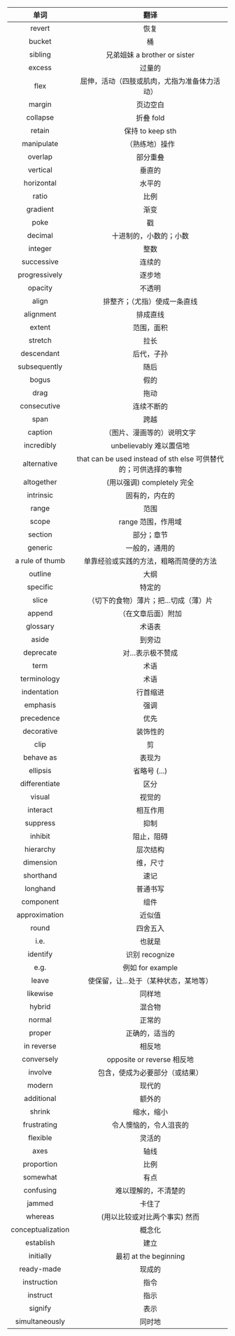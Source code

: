 |       单词        |                              翻译                               |
| :---------------: | :-------------------------------------------------------------: |
|      revert       |                              恢复                               |
|      bucket       |                               桶                                |
|      sibling      |                  兄弟姐妹 a brother or sister                   |
|      excess       |                             过量的                              |
|       flex        |          屈伸，活动（四肢或肌肉，尤指为准备体力活动）           |
|      margin       |                            页边空白                             |
|     collapse      |                            折叠 fold                            |
|      retain       |                        保持 to keep sth                         |
|    manipulate     |                         （熟练地）操作                          |
|      overlap      |                            部分重叠                             |
|     vertical      |                             垂直的                              |
|    horizontal     |                             水平的                              |
|       ratio       |                              比例                               |
|     gradient      |                              渐变                               |
|       poke        |                               戳                                |
|      decimal      |                     十进制的，小数的；小数                      |
|      integer      |                              整数                               |
|    successive     |                             连续的                              |
|   progressively   |                             逐步地                              |
|      opacity      |                             不透明                              |
|       align       |                  排整齐；（尤指）使成一条直线                   |
|     alignment     |                            排成直线                             |
|      extent       |                           范围，面积                            |
|      stretch      |                              拉长                               |
|    descendant     |                           后代，子孙                            |
|   subsequently    |                              随后                               |
|       bogus       |                              假的                               |
|       drag        |                              拖动                               |
|    consecutive    |                           连续不断的                            |
|       span        |                              跨越                               |
|      caption      |                   （图片、漫画等的）说明文字                    |
|    incredibly     |                     unbelievably 难以置信地                     |
|    alternative    | that can be used instead of sth else 可供替代的；可供选择的事物 |
|    altogether     |                   (用以强调) completely 完全                    |
|     intrinsic     |                         固有的，内在的                          |
|       range       |                              范围                               |
|       scope       |                       range 范围，作用域                        |
|      section      |                           部分；章节                            |
|      generic      |                         一般的，通用的                          |
|  a rule of thumb  |             单靠经验或实践的方法，粗略而简便的方法              |
|      outline      |                              大纲                               |
|     specific      |                             特定的                              |
|       slice       |               （切下的食物）薄片；把…切成（薄）片               |
|      append       |                       （在文章后面）附加                        |
|     glossary      |                             术语表                              |
|       aside       |                             到旁边                              |
|     deprecate     |                         对…表示极不赞成                         |
|       term        |                              术语                               |
|    terminology    |                              术语                               |
|    indentation    |                            行首缩进                             |
|     emphasis      |                              强调                               |
|    precedence     |                              优先                               |
|    decorative     |                            装饰性的                             |
|       clip        |                               剪                                |
|     behave as     |                             表现为                              |
|     ellipsis      |                          省略号 (...)                           |
|   differentiate   |                              区分                               |
|      visual       |                             视觉的                              |
|     interact      |                            相互作用                             |
|     suppress      |                              抑制                               |
|      inhibit      |                           阻止，阻碍                            |
|     hierarchy     |                            层次结构                             |
|     dimension     |                            维，尺寸                             |
|     shorthand     |                              速记                               |
|     longhand      |                            普通书写                             |
|     component     |                              组件                               |
|   approximation   |                             近似值                              |
|       round       |                            四舍五入                             |
|       i.e.        |                             也就是                              |
|     identify      |                         识别 recognize                          |
|       e.g.        |                        例如 for example                         |
|       leave       |              使保留，让...处于（某种状态，某地等）              |
|     likewise      |                             同样地                              |
|      hybrid       |                             混合物                              |
|      normal       |                             正常的                              |
|      proper       |                         正确的，适当的                          |
|    in reverse     |                             相反地                              |
|    conversely     |                   opposite or reverse 相反地                    |
|      involve      |                 包含，使成为必要部分（或结果）                  |
|      modern       |                             现代的                              |
|    additional     |                             额外的                              |
|      shrink       |                           缩水，缩小                            |
|    frustrating    |                     令人懊恼的，令人沮丧的                      |
|     flexible      |                             灵活的                              |
|       axes        |                              轴线                               |
|    proportion     |                              比例                               |
|     somewhat      |                              有点                               |
|     confusing     |                      难以理解的，不清楚的                       |
|      jammed       |                             卡住了                              |
|      whereas      |                  (用以比较或对比两个事实) 然而                  |
| conceptualization |                             概念化                              |
|     establish     |                              建立                               |
|     initially     |                      最初 at the beginning                      |
|    ready-made     |                             现成的                              |
|    instruction    |                              指令                               |
|     instruct      |                              指示                               |
|      signify      |                              表示                               |
|  simultaneously   |                             同时地                              |